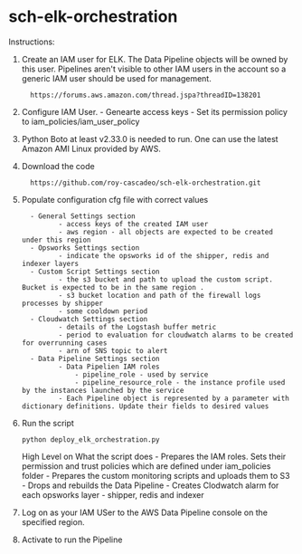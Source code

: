 sch-elk-orchestration
=====================

Instructions:

1. Create an IAM user for ELK. The Data Pipeline objects will be owned by this user. Pipelines aren't visible to other IAM users in the account so a generic IAM user should be used for management.

         https://forums.aws.amazon.com/thread.jspa?threadID=138201

2. Configure IAM User.
         - Genearte access keys
         - Set its permission policy to iam_policies/iam_user_policy

3. Python Boto at least v2.33.0 is needed to run. One can use the latest Amazon AMI Linux provided by AWS.

4. Download the code

         https://github.com/roy-cascadeo/sch-elk-orchestration.git

5. Populate configuration cfg file with correct values

         - General Settings section
                - access keys of the created IAM user
                - aws region - all objects are expected to be created under this region
         - Opsworks Settings section
                - indicate the opsworks id of the shipper, redis and indexer layers 
         - Custom Script Settings section 
                - the s3 bucket and path to upload the custom script. Bucket is expected to be in the same region .
                - s3 bucket location and path of the firewall logs processes by shipper
                - some cooldown period
         - Cloudwatch Settings section
                - details of the Logstash buffer metric
                - period to evaluation for cloudwatch alarms to be created for overrunning cases
                - arn of SNS topic to alert
         - Data Pipeline Settings section
                - Data Pipelien IAM roles
                    - pipeline_role - used by service
                    - pipeline_resource_role - the instance profile used by the instances launched by the service
                - Each Pipeline object is represented by a parameter with dictionary definitions. Update their fields to desired values

6. Run the script

       python deploy_elk_orchestration.py

   High Level on What the script does
       - Prepares the IAM roles. Sets their permission and trust policies which are defined under iam_policies folder
       - Prepares the custom monitoring scripts and uploads them to S3
       - Drops and rebuilds the Data Pipeline
       - Creates Clodwatch alarm for each opsworks layer - shipper, redis and indexer 

7. Log on as your IAM USer to the AWS Data Pipeline console on the specified region.

8. Activate to run the Pipeline

